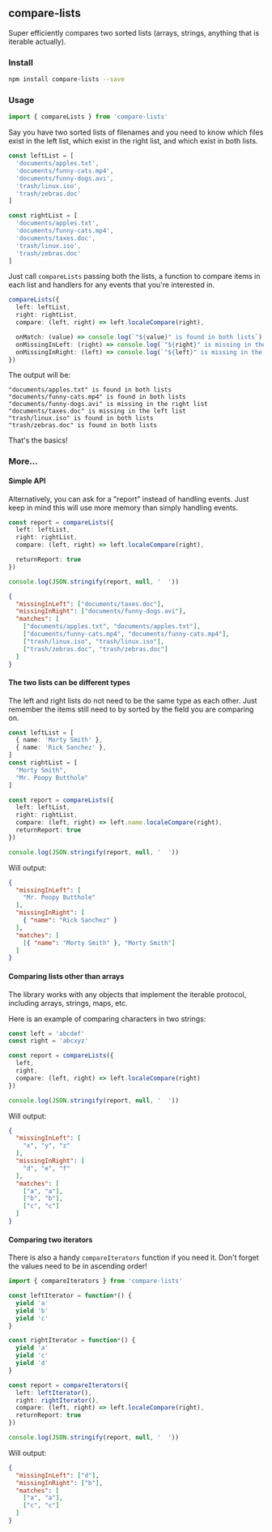 ## compare-lists
Super efficiently compares two sorted lists (arrays, strings, anything that is iterable actually).

### Install
```sh
npm install compare-lists --save
```

### Usage
```typescript
import { compareLists } from 'compare-lists'
```

Say you have two sorted lists of filenames and you need to know which files exist in the left list, which exist in the right list, and which exist in both lists.

```typescript
const leftList = [
  'documents/apples.txt',
  'documents/funny-cats.mp4',
  'documents/funny-dogs.avi',
  'trash/linux.iso',
  'trash/zebras.doc'
]

const rightList = [
  'documents/apples.txt',
  'documents/funny-cats.mp4',
  'documents/taxes.doc',
  'trash/linux.iso',
  'trash/zebras.doc'
]
```

Just call `compareLists` passing both the lists, a function to compare items in each list and handlers for any events that you're interested in.

```typescript
compareLists({
  left: leftList,
  right: rightList,
  compare: (left, right) => left.localeCompare(right),

  onMatch: (value) => console.log(`"${value}" is found in both lists`),
  onMissingInLeft: (right) => console.log(`"${right}" is missing in the left list`),
  onMissingInRight: (left) => console.log(`"${left}" is missing in the right list`)
})
```

The output will be:

```
"documents/apples.txt" is found in both lists
"documents/funny-cats.mp4" is found in both lists
"documents/funny-dogs.avi" is missing in the right list
"documents/taxes.doc" is missing in the left list
"trash/linux.iso" is found in both lists
"trash/zebras.doc" is found in both lists
```

That's the basics!

### More...

#### Simple API

Alternatively, you can ask for a "report" instead of handling events. Just keep in mind this will use more memory than simply handling events.

```typescript
const report = compareLists({
  left: leftList,
  right: rightList,
  compare: (left, right) => left.localeCompare(right),

  returnReport: true
})

console.log(JSON.stringify(report, null, '  '))
```

```json
{
  "missingInLeft": ["documents/taxes.doc"],
  "missingInRight": ["documents/funny-dogs.avi"],
  "matches": [
    ["documents/apples.txt", "documents/apples.txt"],
    ["documents/funny-cats.mp4", "documents/funny-cats.mp4"],
    ["trash/linux.iso", "trash/linux.iso"],
    ["trash/zebras.doc", "trash/zebras.doc"]
  ]
}
```

#### The two lists can be different types

The left and right lists do not need to be the same type as each other. Just remember the items still need to by sorted by the field you are comparing on.

```typescript
const leftList = [
  { name: 'Morty Smith' },
  { name: 'Rick Sanchez' },
]
const rightList = [
  "Morty Smith",
  "Mr. Poopy Butthole"
]

const report = compareLists({
  left: leftList,
  right: rightList,
  compare: (left, right) => left.name.localeCompare(right),
  returnReport: true
})

console.log(JSON.stringify(report, null, '  '))
```

Will output:

```json
{
  "missingInLeft": [
    "Mr. Poopy Butthole"
  ],
  "missingInRight": [
    { "name": "Rick Sanchez" }
  ],
  "matches": [
    [{ "name": "Morty Smith" }, "Morty Smith"]
  ]
}
```

#### Comparing lists other than arrays
The library works with any objects that implement the iterable protocol, including arrays, strings, maps, etc.

Here is an example of comparing characters in two strings:

```typescript
const left = 'abcdef'
const right = 'abcxyz'

const report = compareLists({
  left,
  right,
  compare: (left, right) => left.localeCompare(right)
})

console.log(JSON.stringify(report, null, '  '))
```

Will output:

```json
{
  "missingInLeft": [
    "x", "y", "z"
  ],
  "missingInRight": [
    "d", "e", "f"
  ],
  "matches": [
    ["a", "a"],
    ["b", "b"],
    ["c", "c"]
  ]
}
```

#### Comparing two iterators
There is also a handy `compareIterators` function if you need it.
Don't forget the values need to be in ascending order!

```typescript
import { compareIterators } from 'compare-lists'

const leftIterator = function*() {
  yield 'a'
  yield 'b'
  yield 'c'
}

const rightIterator = function*() {
  yield 'a'
  yield 'c'
  yield 'd'
}

const report = compareIterators({
  left: leftIterator(),
  right: rightIterator(),
  compare: (left, right) => left.localeCompare(right),
  returnReport: true
})

console.log(JSON.stringify(report, null, '  '))
```

Will output:

```json
{
  "missingInLeft": ["d"],
  "missingInRight": ["b"],
  "matches": [
    ["a", "a"],
    ["c", "c"]
  ]
}
```
